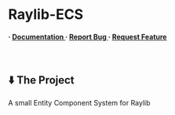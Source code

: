 # Raylib-ECS<h4> <span> · </span> <a href="https://github.com/UmgefallenesGlas/Raylib-ECS/blob/master/DOCS.md"> Documentation </a> <span> · </span> <a href="https://github.com/UmgefallenesGlas/Raylib-ECS/issues"> Report Bug </a> <span> · </span> <a href="https://github.com/UmgefallenesGlas/Raylib-ECS/issues"> Request Feature </a> </h4>
<br>

## ⬇️ The Project
A small Entity Component System for Raylib
